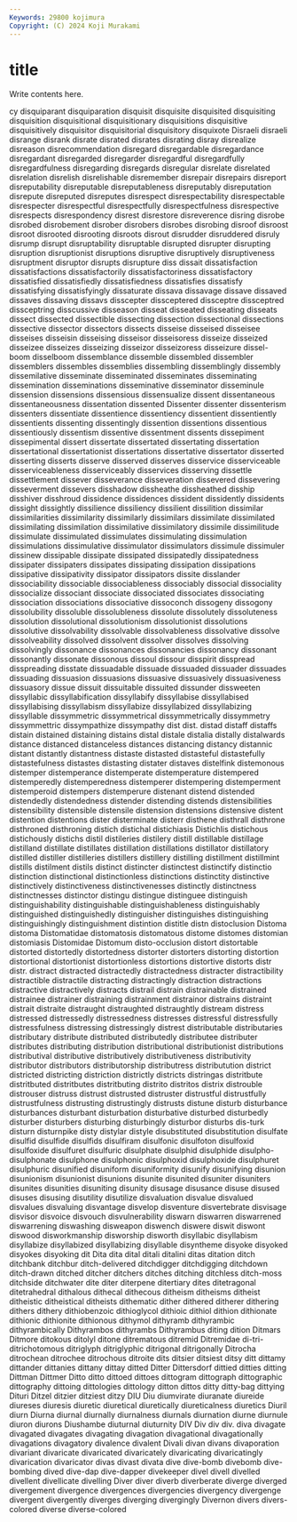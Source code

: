 ```yaml
---
Keywords: 29800 kojimura
Copyright: (C) 2024 Koji Murakami
---
```


# title

Write contents here.



cy disquiparant
disquiparation disquisit disquisite disquisited disquisiting disquisition disquisitional disquisitionary disquisitions disquisitive
disquisitively disquisitor disquisitorial disquisitory disquixote Disraeli disraeli disrange disrank disrate
disrated disrates disrating disray disrealize disreason disrecommendation disregard disregardable disregardance
disregardant disregarded disregarder disregardful disregardfully disregardfulness disregarding disregards disregular disrelate
disrelated disrelation disrelish disrelishable disremember disrepair disrepairs disreport disreputability disreputable
disreputableness disreputably disreputation disrepute disreputed disreputes disrespect disrespectability disrespectable disrespecter
disrespectful disrespectfully disrespectfulness disrespective disrespects disrespondency disrest disrestore disreverence disring
disrobe disrobed disrobement disrober disrobers disrobes disrobing disroof disroost disroot
disrooted disrooting disroots disrout disrudder disruddered disruly disrump disrupt disruptability
disruptable disrupted disrupter disrupting disruption disruptionist disruptions disruptive disruptively disruptiveness
disruptment disruptor disrupts disrupture diss dissait dissatisfaction dissatisfactions dissatisfactorily dissatisfactoriness
dissatisfactory dissatisfied dissatisfiedly dissatisfiedness dissatisfies dissatisfy dissatisfying dissatisfyingly dissaturate dissava
dissavage dissave dissaved dissaves dissaving dissavs disscepter dissceptered dissceptre dissceptred
dissceptring disscussive disseason disseat disseated disseating disseats dissect dissected dissectible
dissecting dissection dissectional dissections dissective dissector dissectors dissects disseise disseised
disseisee disseises disseisin disseising disseisor disseisoress disseize disseized disseizee disseizes
disseizing disseizor disseizoress disseizure dissel-boom disselboom dissemblance dissemble dissembled dissembler
dissemblers dissembles dissemblies dissembling dissemblingly dissembly dissemilative disseminate disseminated disseminates
disseminating dissemination disseminations disseminative disseminator disseminule dissension dissensions dissensious dissensualize
dissent dissentaneous dissentaneousness dissentation dissented Dissenter dissenter dissenterism dissenters dissentiate
dissentience dissentiency dissentient dissentiently dissentients dissenting dissentingly dissention dissentions dissentious
dissentiously dissentism dissentive dissentment dissents dissepiment dissepimental dissert dissertate dissertated
dissertating dissertation dissertational dissertationist dissertations dissertative dissertator disserted disserting disserts
disserve disserved disserves disservice disserviceable disserviceableness disserviceably disservices disserving dissettle
dissettlement dissever disseverance disseveration dissevered dissevering disseverment dissevers disshadow dissheathe
dissheathed disship disshiver disshroud dissidence dissidences dissident dissidently dissidents dissight
dissightly dissilience dissiliency dissilient dissilition dissimilar dissimilarities dissimilarity dissimilarly dissimilars
dissimilate dissimilated dissimilating dissimilation dissimilative dissimilatory dissimile dissimilitude dissimulate dissimulated
dissimulates dissimulating dissimulation dissimulations dissimulative dissimulator dissimulators dissimule dissimuler dissinew
dissipable dissipate dissipated dissipatedly dissipatedness dissipater dissipaters dissipates dissipating dissipation
dissipations dissipative dissipativity dissipator dissipators dissite disslander dissociability dissociable dissociableness
dissociably dissocial dissociality dissocialize dissociant dissociate dissociated dissociates dissociating dissociation
dissociations dissociative dissoconch dissogeny dissogony dissolubility dissoluble dissolubleness dissolute dissolutely
dissoluteness dissolution dissolutional dissolutionism dissolutionist dissolutions dissolutive dissolvability dissolvable dissolvableness
dissolvative dissolve dissolveability dissolved dissolvent dissolver dissolves dissolving dissolvingly dissonance
dissonances dissonancies dissonancy dissonant dissonantly dissonate dissonous dissoul dissour disspirit
disspread disspreading disstate dissuadable dissuade dissuaded dissuader dissuades dissuading dissuasion
dissuasions dissuasive dissuasively dissuasiveness dissuasory dissue dissuit dissuitable dissuited dissunder
dissweeten dissyllabic dissyllabification dissyllabify dissyllabise dissyllabised dissyllabising dissyllabism dissyllabize dissyllabized
dissyllabizing dissyllable dissymmetric dissymmetrical dissymmetrically dissymmetry dissymmettric dissympathize dissympathy dist
dist. distad distaff distaffs distain distained distaining distains distal distale
distalia distally distalwards distance distanced distanceless distances distancing distancy distannic
distant distantly distantness distaste distasted distasteful distastefully distastefulness distastes distasting
distater distaves distelfink distemonous distemper distemperance distemperate distemperature distempered distemperedly
distemperedness distemperer distempering distemperment distemperoid distempers distemperure distenant distend distended
distendedly distendedness distender distending distends distensibilities distensibility distensible distensile distension
distensions distensive distent distention distentions dister disterminate disterr disthene disthrall
disthrone disthroned disthroning distich distichal distichiasis Distichlis distichous distichously distichs
distil distileries distilery distill distillable distillage distilland distillate distillates distillation
distillations distillator distillatory distilled distiller distilleries distillers distillery distilling distillment
distillmint distills distilment distils distinct distincter distinctest distinctify distinctio distinction
distinctional distinctionless distinctions distinctity distinctive distinctively distinctiveness distinctivenesses distinctly distinctness
distinctnesses distinctor distingu distingue distinguee distinguish distinguishability distinguishable distinguishableness distinguishably
distinguished distinguishedly distinguisher distinguishes distinguishing distinguishingly distinguishment distintion distitle distn
distoclusion Distoma distoma Distomatidae distomatosis distomatous distome distomes distomian distomiasis
Distomidae Distomum disto-occlusion distort distortable distorted distortedly distortedness distorter distorters
distorting distortion distortional distortionist distortionless distortions distortive distorts distr distr.
distract distracted distractedly distractedness distracter distractibility distractible distractile distracting distractingly
distraction distractions distractive distractively distracts distrail distrain distrainable distrained distrainee
distrainer distraining distrainment distrainor distrains distraint distrait distraite distraught distraughted
distraughtly distream distress distressed distressedly distressedness distresses distressful distressfully distressfulness
distressing distressingly distrest distributable distributaries distributary distribute distributed distributedly distributee
distributer distributes distributing distribution distributional distributionist distributions distributival distributive distributively
distributiveness distributivity distributor distributors distributorship distributress distributution district districted districting
distriction districtly districts distringas distritbute distritbuted distritbutes distritbuting distrito distritos
distrix distrouble distrouser distruss distrust distrusted distruster distrustful distrustfully distrustfulness
distrusting distrustingly distrusts distune disturb disturbance disturbances disturbant disturbation disturbative
disturbed disturbedly disturber disturbers disturbing disturbingly disturbor disturbs dis-turk disturn
disturnpike disty distylar distyle disubstituted disubstitution disulfate disulfid disulfide disulfids
disulfiram disulfonic disulfoton disulfoxid disulfoxide disulfuret disulfuric disulphate disulphid disulphide
disulpho- disulphonate disulphone disulphonic disulphoxid disulphoxide disulphuret disulphuric disunified disuniform
disuniformity disunify disunifying disunion disunionism disunionist disunions disunite disunited disuniter
disuniters disunites disunities disuniting disunity disusage disusance disuse disused disuses
disusing disutility disutilize disvaluation disvalue disvalued disvalues disvaluing disvantage disvelop
disventure disvertebrate disvisage disvisor disvoice disvouch disvulnerability diswarn diswarren diswarrened
diswarrening diswashing disweapon diswench diswere diswit diswont diswood disworkmanship disworship
disworth disyllabic disyllabism disyllabize disyllabized disyllabizing disyllable disyntheme disyoke disyoked
disyokes disyoking dit Dita dita dital ditali ditalini ditas ditation
ditch ditchbank ditchbur ditch-delivered ditchdigger ditchdigging ditchdown ditch-drawn ditched ditcher
ditchers ditches ditching ditchless ditch-moss ditchside ditchwater dite diter diterpene
ditertiary dites ditetragonal ditetrahedral dithalous dithecal dithecous ditheism ditheisms ditheist
ditheistic ditheistical ditheists dithematic dither dithered ditherer dithering dithers dithery
dithiobenzoic dithioglycol dithioic dithiol dithion dithionate dithionic dithionite dithionous dithymol
dithyramb dithyrambic dithyrambically Dithyrambos dithyrambs Dithyrambus diting dition Ditmars Ditmore
ditokous ditolyl ditone ditrematous ditremid Ditremidae di-tri- ditrichotomous ditriglyph ditriglyphic
ditrigonal ditrigonally Ditrocha ditrochean ditrochee ditrochous ditroite dits ditsier ditsiest
ditsy ditt dittamy dittander dittanies dittany dittay ditted Ditter Dittersdorf
dittied ditties ditting Dittman Dittmer Ditto ditto dittoed dittoes dittogram
dittograph dittographic dittography dittoing dittologies dittology ditton dittos ditty ditty-bag
dittying Dituri Ditzel ditzier ditziest ditzy DIU Diu diumvirate diuranate
diureide diureses diuresis diuretic diuretical diuretically diureticalness diuretics Diuril diurn
Diurna diurnal diurnally diurnalness diurnals diurnation diurne diurnule diuron diurons
Diushambe diuturnal diuturnity DIV Div div div. diva divagate divagated
divagates divagating divagation divagational divagationally divagations divagatory divalence divalent Divali
divan divans divaporation divariant divaricate divaricated divaricately divaricating divaricatingly divarication
divaricator divas divast divata dive dive-bomb divebomb dive-bombing dived dive-dap
dive-dapper divekeeper divel divell divelled divellent divellicate divelling Diver diver
diverb diverberate diverge diverged divergement divergence divergences divergencies divergency divergenge
divergent divergently diverges diverging divergingly Divernon divers divers-colored diverse diverse-colored
